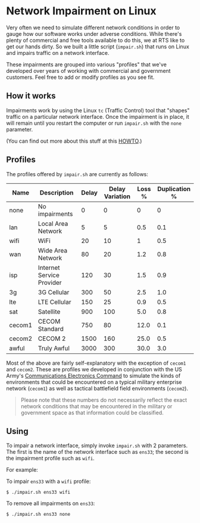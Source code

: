# Network Impairment on Linux

Very often we need to simulate different network conditions in order to gauge how our software works under adverse conditions.  While there's plenty of commercial and free tools available to do this, we at RTS like to get our hands dirty.  So we built a little script (``impair.sh``) that runs on Linux and impairs traffic on a network interface.

These impairments are grouped into various "profiles" that we've developed over years of working with commercial and government customers.  Feel free to add or modify profiles as you see fit.

## How it works
Impairments work by using the Linux ``tc`` (Traffic Control) tool that "shapes" traffic on a particular network interface. Once the impairment is in place, it will remain until you restart the computer or run ``impair.sh`` with the `none` parameter.

(You can find out more about this stuff at this [HOWTO](https://tldp.org/HOWTO/Traffic-Control-HOWTO/intro.html).)

## Profiles
The profiles offered by ``impair.sh`` are currently as follows:

|Name|Description|Delay|Delay Variation|Loss %|Duplication %|
|-|-|-|-|-|-|
|none|No impairments|0|0|0|0|
|lan|Local Area Network|5|5|0.5|0.1|
|wifi|WiFi|20|10|1|0.5|
|wan|Wide Area Network|80|20|1.2|0.8|
|isp|Internet Service Provider|120|30|1.5|0.9|
|3g|3G Cellular|300|50|2.5|1.0|
|lte|LTE Cellular|150|25|0.9|0.5|
|sat|Satellite|900|100|5.0|0.8|
|cecom1|CECOM Standard|750|80|12.0|0.1|
|cecom2|CECOM 2|1500|160|25.0|0.5|
|awful|Truly Awful|3000|300|30.0|3.0|

Most of the above are fairly self-explanatory with the exception of `cecom1` and `cecom2`.  These are profiles we developed in conjunction with the US Army's [Communications Electronics Command](https://www.army.mil/cecom) to simulate the kinds of environments that could be encountered on a typical military enterprise network (`cecom1`) as well as tactical battlefield field environments (`cecom2`).

>Please note that these numbers do not necessarily reflect the exact network conditions that may be encountered in the military or government space as that information could be classified.

## Using
To impair a network interface, simply invoke ``impair.sh`` with 2 parameters.  The first is the name of the network interface such as `ens33`; the second is the impairment profile such as `wifi`.

For example:  

To impair `ens33` with a `wifi` profile:
```shell
$ ./impair.sh ens33 wifi
```

To remove all impairments on `ens33`:
```shell
$ ./impair.sh ens33 none
```
